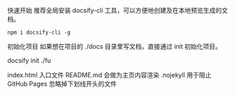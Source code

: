 快速开始
推荐全局安装 docsify-cli 工具，可以方便地创建及在本地预览生成的文档。

    npm i docsify-cli -g

初始化项目
如果想在项目的 ./docs 目录里写文档，直接通过 init 初始化项目。

 docsify init ./fu

 index.html 入口文件
README.md 会做为主页内容渲染
.nojekyll 用于阻止 GitHub Pages 忽略掉下划线开头的文件